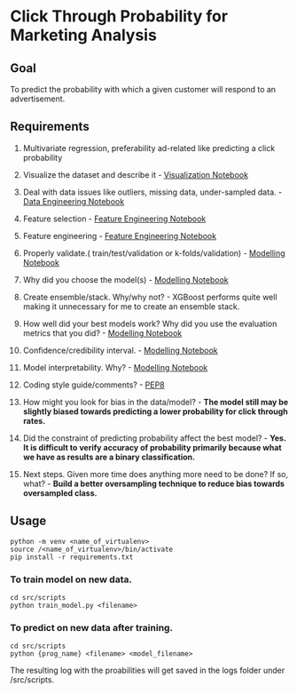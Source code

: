 # Click Through Probability for Marketing Analysis 

## Goal 

To predict the probability with which a given customer will respond to an advertisement. 

## Requirements 

1. Multivariate regression, preferability ad-related like predicting a click probability

2. Visualize the dataset and describe it - [Visualization Notebook](src/notebooks/data_viz.ipynb)

3. Deal with data issues like outliers, missing data, under-sampled data. - [Data Engineering Notebook](src/notebooks/data_engineering.ipynb)

4. Feature selection - [Feature Engineering Notebook](src/notebooks/feature_engineering_selection.ipynb)

5. Feature engineering - [Feature Engineering Notebook](src/notebooks/feature_engineering_selection.ipynb)

6. Properly validate.( train/test/validation or k-folds/validation) - [Modelling Notebook](src/notebooks/modelling.ipynb)

7. Why did you choose the model(s) - [Modelling Notebook](src/notebooks/modelling.ipynb)

8. Create ensemble/stack. Why/why not? - XGBoost performs quite well making it unnecessary for me to create an ensemble stack. 

9. How well did your best models work? Why did you use the evaluation metrics that you did? - [Modelling Notebook](src/notebooks/modelling.ipynb)

10. Confidence/credibility interval. - [Modelling Notebook](src/notebooks/modelling.ipynb)

11. Model interpretability. Why? - [Modelling Notebook](src/notebooks/modelling.ipynb)

12. Coding style guide/comments? - [PEP8](https://www.python.org/dev/peps/pep-0008/)

13. How might you look for bias in the data/model? - **The model still may be slightly biased towards predicting a lower probability for click through rates.**

14. Did the constraint of predicting probability affect the best model? - **Yes. It is difficult to verify accuracy of probability primarily because what we have as results are a binary classification.**

15. Next steps. Given more time does anything more need to be done? If so, what? - **Build a better oversampling technique to reduce bias towards oversampled class.**

## Usage 

```console
python -m venv <name_of_virtualenv>
source /<name_of_virtualenv>/bin/activate
pip install -r requirements.txt
```

### To train model on new data. 
```console
cd src/scripts
python train_model.py <filename>
```

### To predict on new data after training. 
```console
cd src/scripts
python {prog_name} <filename> <model_filename>
```

The resulting log with the proabilities will get saved in the logs folder under /src/scripts. 

